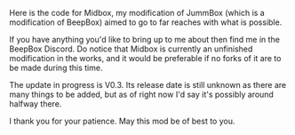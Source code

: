 Here is the code for Midbox, my modification of JummBox (which is a modification of BeepBox) aimed to go to far reaches with what is possible.

If you have anything you'd like to bring up to me about then find me in the BeepBox Discord. Do notice that Midbox is currently an unfinished modification in the works, and it would be preferable if no forks of it are to be made during this time.

The update in progress is V0.3. Its release date is still unknown as there are many things to be added, but as of right now I'd say it's possibly around halfway there.

I thank you for your patience. May this mod be of best to you.
